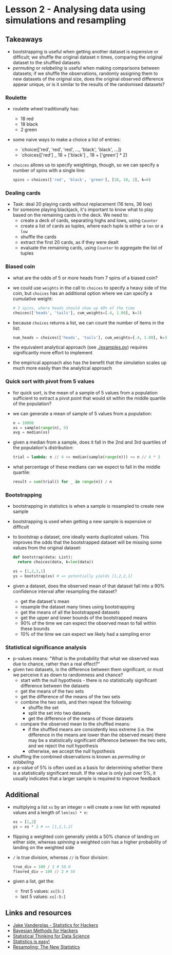 # Lesson 2 - Analysing data using simulations and resampling

## Takeaways

- bootstrapping is useful when getting another dataset is expensive or difficult;
  we shuffle the original dataset n times, comparing the original dataset to
  the shuffled datasets
- _permuting_ or _relabeling_ is useful when making comparisons between
  datasets; if we shuffle the observations, randomly assigning them to new
  datasets of the original size, does the original observed difference appear
  unique, or is it similar to the results of the randomised datasets?

### Roulette

- roulette wheel traditionally has:
  - 18 red
  - 18 black
  - 2 green
- some naive ways to make a choice a list of entries:
  - `choice(['red', 'red', 'red', ..., 'black', 'black', ...])
  - `choices(['red'] _ 18 + ['black'] _ 18 + ['green'] \* 2)
- `choices` allows us to specify weightings, though, so we can specify a number
  of spins with a single line:

  ```python
  spins = choices(['red', 'black', 'green'], [18, 18, 2], k=6)
  ```

### Dealing cards

- Task: deal 20 playing cards without replacement (16 tens, 36 low)
- for someone playing blackjack, it's important to know what to play based on
  the remaining cards in the deck. We need to:
  - create a deck of cards, separating highs and lows, using `Counter`
  - create a list of cards as tuples, where each tuple is either a `ten` or a `low`
  - shuffle the cards
  - extract the first 20 cards, as if they were dealt
  - evaluate the remaining cards, using `Counter` to aggregate the list of
    tuples

### Biased coin

- what are the odds of 5 or more heads from 7 spins of a biased coin?
- we could use `weights` in the call to `choices` to specify a heavy side of the
  coin, but `choices` has an additional option where we can specify a
  cumulative weight:

  ```python
  # 3 spins, where heads should show up 40% of the time
  choices(['heads', 'tails'], cum_weights=[.4, 1.00], k=3)
  ```

- because `choices` returns a list, we can count the number of items in the
  list:

  ```python
  num_heads = choices(['heads', 'tails'], cum_weights=[.4, 1.00], k=3).count('heads')
  ```

- the equivalent analytical approach (see [./examples.py](./examples.py))
  requires significantly more effort to implement
- the empirical approach also has the benefit that the simulation scales up much
  more easily than the analytical approach

### Quick sort with pivot from 5 values

- for quick sort, is the mean of a sample of 5 values from a population sufficient
  to extract a pivot point that would sit within the middle quartile of the
  population?
- we can generate a mean of sample of 5 values from a population:

  ```python
  n = 10000
  xs = sample(range(n), 5)
  avg = median(xs)
  ```

- given a median from a sample, does it fall in the 2nd and 3rd quartiles of the
  population's distribution:

  ```python
  trial = lambda: n // 4 <= median(sample(range(n))) <= n // 4 * 3
  ```

- what percentage of these medians can we expect to fall in the middle quartile:

  ```python
  result = sum(trial() for _ in range(n)) / n
  ```

### Bootstrapping

- bootstrapping in statistics is when a sample is resampled to create new
  sample
- bootstrapping is used when getting a new sample is expensive or difficult
- to bootstrap a dataset, one ideally wants duplicated values. This improves the
  odds that the bootstrapped dataset will be missing some values from the original
  dataset:

  ```python
  def bootstrap(data: List):
    return choices(data, k=len(data))

  xs = [1,2,3,1]
  ys = bootstrap(xs) # => potentially yields [1,2,2,1]
  ```

- given a dataset, does the observed mean of that dataset fall into a 90%
  confidence interval after resampling the dataset?
  - get the dataset's mean
  - resample the dataset many times using bootstrapping
  - get the means of all the bootstrapped datasets
  - get the upper and lower bounds of the bootstrapped means
  - 90% of the time we can expect the observed mean to fall within these bounds
  - 10% of the time we can expect we likely had a sampling error

### Statistical significance analysis

- p-values means: "What is the probability that what we observed was due
  to chance, rather than a real effect?"
- given two datasets, is the difference between them significant, or must we
  perceive it as down to randomness and chance?
  - start with the null hypothesis - there is no statistically significant
    difference between the datasets
  - get the means of the two sets
  - get the difference of the means of the two sets
  - combine the two sets, and then repeat the following:
    - shuffle the set
    - split the set into two datasets
    - get the difference of the means of those datasets
  - compare the observed mean to the shuffled means:
    - if the shuffled means are consistently less extreme (i.e. the difference
      in the means are lower than the observed mean) there may be a statistically
      significant difference between the two sets, and we reject the null
      hypothesis
    - otherwise, we accept the null hypothesis
- shuffling the combined observations is known as _permuting_ or _relabeling_
- a p-value of 5% is often used as a basis for determining whether there is a
  statistically significant result. If the value is only just over 5%, it
  usually indicates that a larger sample is required to improve feedback

## Additional

- multiplying a list `xs` by an integer `n` will create a new list with repeated
  values and a length of `len(xs) * n`:

  ```python
  xs = [1,2]
  ys = xs * 2 # => [1,2,1,2]
  ```

- flipping a weighted coin generally yields a 50% chance of landing on either
  side, whereas _spinning_ a weighted coin has a higher probability of landing
  on the weighted side
- `/` is true division, whereas `//` is floor division:

  ```python
  true_div = 100 / 2 # 50.0
  floored_div = 100 // 2 # 50
  ```

- given a list, get the:
  - first 5 values: `xs[5:]`
  - last 5 values: `xs[-5:]`

## Links and resources

- [Jake Vanderplas - Statistics for Hackers](https://www.youtube.com/watch?v=Iq9DzN6mvYA)
- [Bayesian Methods for Hackers](https://github.com/CamDavidsonPilon/Probabilistic-Programming-and-Bayesian-Methods-for-Hackers)
- [Statistical Thinking for Data Science](https://www.youtube.com/watch?v=TGGGDpb04Yc)
- [Statistics is easy!](https://www.goodreads.com/book/show/6001341-statistics-is-easy)
- [Resampling: The New Statistics](https://www.goodreads.com/book/show/2953659-resampling)
